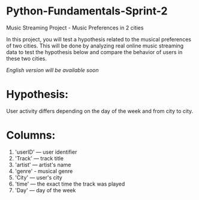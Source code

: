 # Python-Fundamentals-Sprint-2
Music Streaming Project - Music Preferences in 2 cities

In this project, you will test a hypothesis related to the musical preferences of two cities. This will be done by analyzing real online music streaming data to test the hypothesis below and compare the behavior of users in these two cities.

*English version will be available soon* 

# **Hypothesis:**
User activity differs depending on the day of the week and from city to city.

# **Columns:**
1) 'userID' — user identifier
2) 'Track' — track title
3) 'artist' — artist's name
4) 'genre' - musical genre 
5) 'City' — user's city
6) 'time' — the exact time the track was played
7) 'Day' — day of the week
